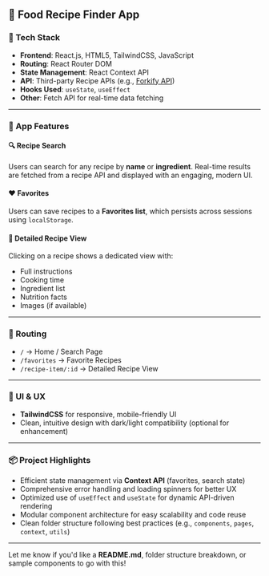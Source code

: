 

## 🍲 Food Recipe Finder App

### 🔧 Tech Stack

* **Frontend**: React.js, HTML5, TailwindCSS, JavaScript
* **Routing**: React Router DOM
* **State Management**: React Context API
* **API**: Third-party Recipe APIs (e.g., [Forkify API](https://forkify-api.herokuapp.com/))
* **Hooks Used**: `useState`, `useEffect`
* **Other**: Fetch API for real-time data fetching

---

### 📱 App Features

#### 🔍 Recipe Search

Users can search for any recipe by **name** or **ingredient**.
Real-time results are fetched from a recipe API and displayed with an engaging, modern UI.

#### ❤️ Favorites

Users can save recipes to a **Favorites list**, which persists across sessions using `localStorage`.

#### 🧾 Detailed Recipe View

Clicking on a recipe shows a dedicated view with:

* Full instructions
* Cooking time
* Ingredient list
* Nutrition facts
* Images (if available)

---

### 🔄 Routing

* `/` → Home / Search Page
* `/favorites` → Favorite Recipes
* `/recipe-item/:id` → Detailed Recipe View

---

### 🎨 UI & UX

* **TailwindCSS** for responsive, mobile-friendly UI
* Clean, intuitive design with dark/light compatibility (optional for enhancement)

---

### 📦 Project Highlights

* Efficient state management via **Context API** (favorites, search state)
* Comprehensive error handling and loading spinners for better UX
* Optimized use of `useEffect` and `useState` for dynamic API-driven rendering
* Modular component architecture for easy scalability and code reuse
* Clean folder structure following best practices (e.g., `components`, `pages`, `context`, `utils`)

---

Let me know if you'd like a **README.md**, folder structure breakdown, or sample components to go with this!

